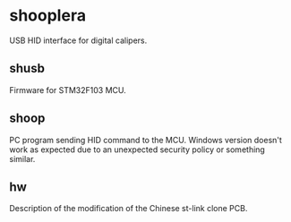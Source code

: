 # shooplera
USB HID interface for digital calipers.

## shusb
Firmware for STM32F103 MCU.

## shoop
PC program sending HID command to the MCU. 
Windows version doesn't work as expected due to an unexpected security policy or something similar.

## hw
Description of the modification of the Chinese st-link clone PCB.
